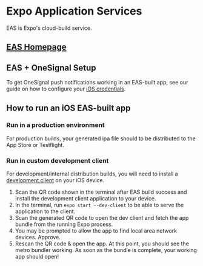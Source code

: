 # Expo Application Services

EAS is Expo's cloud-build service.

## [EAS Homepage](https://expo.dev/eas)

## EAS + OneSignal Setup

To get OneSignal push notifications working in an EAS-built app, see our guide on how to configure your [iOS credentials](IOS_CREDENTIALS_EAS.md).

## How to run an iOS EAS-built app

### Run in a production environment

For production builds, your generated ipa file should to be distributed to the App Store or Testflight.

### Run in custom development client

For development/internal distribution builds, you will need to install a [development client](https://docs.expo.dev/development/getting-started/) on your iOS device.

1. Scan the QR code shown in the terminal after EAS build success and install the development client application to your device.
2. In the terminal, run `expo start --dev-client` to be able to serve the application to the client.
3. Scan the generated QR code to open the dev client and fetch the app bundle from the running Expo process.
4. You may be prompted to allow the app to find local area network devices. Approve.
5. Rescan the QR code & open the app. At this point, you should see the metro bundler working. As soon as the bundle is complete, your working app should open!
